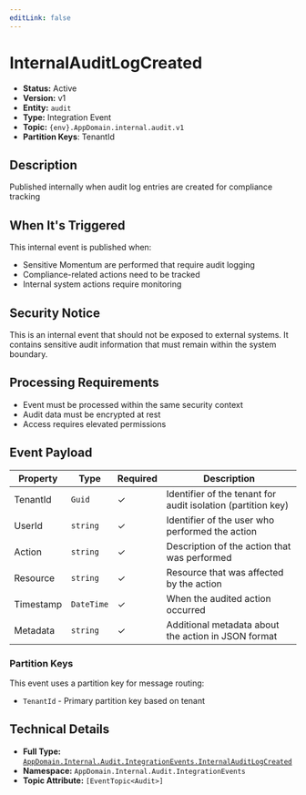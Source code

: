```yaml
---
editLink: false
---
```


# InternalAuditLogCreated

-   **Status:** Active
-   **Version:** v1
-   **Entity:** `audit`
-   **Type:** Integration Event
-   **Topic:** `{env}.AppDomain.internal.audit.v1`
-   **Partition Keys**: TenantId

## Description

Published internally when audit log entries are created for compliance tracking

## When It's Triggered

This internal event is published when:

-   Sensitive Momentum are performed that require audit logging
-   Compliance-related actions need to be tracked
-   Internal system actions require monitoring

## Security Notice

This is an internal event that should not be exposed to external systems.
It contains sensitive audit information that must remain within the system boundary.

## Processing Requirements

-   Event must be processed within the same security context
-   Audit data must be encrypted at rest
-   Access requires elevated permissions

## Event Payload

| Property  | Type       | Required | Description                                                  |
| --------- | ---------- | -------- | ------------------------------------------------------------ |
| TenantId  | `Guid`     | ✓        | Identifier of the tenant for audit isolation (partition key) |
| UserId    | `string`   | ✓        | Identifier of the user who performed the action              |
| Action    | `string`   | ✓        | Description of the action that was performed                 |
| Resource  | `string`   | ✓        | Resource that was affected by the action                     |
| Timestamp | `DateTime` | ✓        | When the audited action occurred                             |
| Metadata  | `string`   | ✓        | Additional metadata about the action in JSON format          |

### Partition Keys

This event uses a partition key for message routing:

-   `TenantId` - Primary partition key based on tenant

## Technical Details

-   **Full Type:** [`AppDomain.Internal.Audit.IntegrationEvents.InternalAuditLogCreated`](https://[github.url.from.config.com]/AppDomain/Internal/Audit/IntegrationEvents/InternalAuditLogCreated.cs)
-   **Namespace:** `AppDomain.Internal.Audit.IntegrationEvents`
-   **Topic Attribute:** `[EventTopic<Audit>]`
